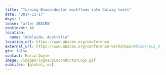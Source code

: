 ```yaml
---
title: "Turning Bioconductor workflows into Galaxy tools"
date: '2017-11-17'
days: 1
tease: "after ABACBS"
continent: AU
location:
  name: "Adelaide, Australia"
location_url: https://www.abacbs.org/conference
external_url: https://www.abacbs.org/conference-workshops/#block-yui_3_17_2_3_1508128691412_8156
gtn: false
contact: Maria Doyle
image: /images/logos/BioconductorLogo.gif
subsites: [global, us]
---
```

